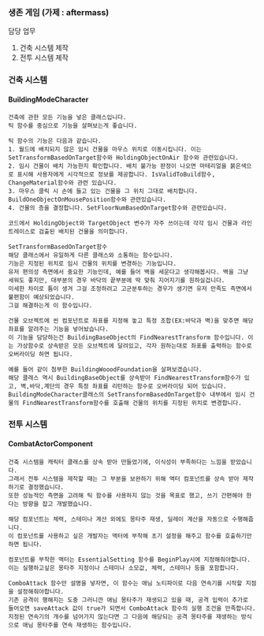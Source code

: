 ### 생존 게임 (가제 : aftermass)
담당 업무
1) 건축 시스템 제작
2) 전투 시스템 제작

### 건축 시스템
#### BuildingModeCharacter
    건축에 관한 모든 기능을 넣은 클래스입니다.
    틱 함수를 중심으로 기능을 살펴보는게 좋습니다.

    틱 함수의 기능은 다음과 같습니다.
    1. 월드에 배치되지 않은 임시 건물을 마우스 위치로 이동시킵니다. 이는 SetTransformBasedOnTarget함수와 HoldingObjectOnAir 함수와 관련있습니다.
    2. 임시 건물이 배치 가능한지 확인합니다. 배치 불가능 판정이 나오면 마테리얼을 붉은색으로 표시해 사용자에게 시각적으로 정보를 제공합니다. IsValidToBuild함수, ChangeMaterial함수와 관련 있습니다.
    3. 마우스 클릭 시 손에 들고 있는 건물을 그 위치 그대로 배치합니다. BuildOneObjectOnMousePosition함수와 관련있습니다.
    4. 건물의 층을 결정합니다. SetFloorNumBasedOnTarget함수와 관련있습니다.
    
    코드에서 HoldingObject와 TargetObject 변수가 자주 쓰이는데 각각 임시 건물과 라인 트레이스로 검출된 배치된 건물을 의미합니다.

    SetTransformBasedOnTarget함수
    해당 클래스에서 유일하게 다른 클래스와 소통하는 함수입니다.
    기능은 지정된 위치로 임시 건물의 위치를 변경하는 기능입니다.
    유저 편의성 측면에서 중요한 기능인데, 예를 들어 벽을 세운다고 생각해봅시다. 벽을 그냥 세워도 좋지만, 대부분의 경우 바닥의 끝부분에 딱 맞춰 지어지기를 원하실겁니다.
    미세한 차이로 틈이 생겨 그걸 조정하려고 고군분투하는 경우가 생기면 유저 만족도 측면에서 불편함이 예상되었습니다.
    그걸 해결하는게 이 함수입니다.

    건물 오브젝트에 씬 컴포넌트로 좌표를 지정해 놓고 특정 조합(EX:바닥과 벽)을 맞추면 해당 좌표를 알려주는 기능을 넣어놨습니다.
    이 기능을 담당하는건 BuildingBaseObject의 FindNearestTransform 함수입니다. 이는 가상함수로 상속받은 모든 오브젝트에 달려있고, 각자 원하는대로 좌표를 출력하는 함수로 오버라이딩 하면 됩니다.

    예를 들어 같이 첨부한 BuildingWooodFoundation을 살펴보겠습니다.
    해당 클래스 역시 BuildingBaseObject를 상속받아 FindNearestTransform함수가 있고, 벽,바닥,계단의 경우 특정 좌표를 리턴하는 함수로 오버라이딩 되어 있습니다.
    BuildingModeCharacter클래스의 SetTransformBasedOnTarget함수 내부에서 임시 건물의 FindNearestTransform함수를 호출해 건물의 위치를 지정된 위치로 변경합니다.

### 전투 시스템
#### CombatActorComponent
    건축 시스템을 캐릭터 클래스를 상속 받아 만들었기에, 이식성이 부족하다는 느낌을 받았습니다.
    그래서 전투 시스템을 제작할 때는 그 부분을 보완하기 위해 액터 컴포넌트를 상속 받아 제작하기로 결정했습니다.
    또한 성능적인 측면을 고려해 틱 함수를 사용하지 않는 것을 목표로 했고, 쓰기 간편해야 한다는 방향을 잡고 개발했습니다.

    해당 컴포넌트는 체력, 스테미나 계산 외에도 몽타주 재생, 딜레이 계산을 자동으로 수행해줍니다.
    이 컴포넌트를 사용하고 싶은 개발자는 액터에 부착해 초기 설정을 해주고 함수를 호출하기만 하면 됩니다.

    컴포넌트를 부착한 액터는 EssentialSetting 함수를 BeginPlay시에 지정해줘야합니다.
    이는 실행하고싶은 몽타주 지정이나 스테미나 소모값, 체력, 스테미나 등을 포함합니다.

    ComboAttack 함수만 설명을 넣자면, 이 함수는 애님 노티파이로 다음 연속기를 시작할 지점을 설정해줘야합니다.
    기존 공격이 행해지는 도중 그러니깐 애님 몽타주가 재생되고 있을 때, 공격 입력이 추가로 들어오면 saveAttack 값이 true가 되면서 ComboAttack 함수의 실행 조건을 만족합니다.
    지정된 연속기의 개수를 넘어가지 않는다면 그 다음에 해당되는 공격 몽타주를 재생하는 방식으로 애님 몽타주를 연속 재생하는 함수입니다.





<!--
**Rubbe1124/Rubbe1124** is a ✨ _special_ ✨ repository because its `README.md` (this file) appears on your GitHub profile.

Here are some ideas to get you started:

- 🔭 I’m currently working on ...
- 🌱 I’m currently learning ...
- 👯 I’m looking to collaborate on ...
- 🤔 I’m looking for help with ...
- 💬 Ask me about ...
- 📫 How to reach me: ...
- 😄 Pronouns: ...
- ⚡ Fun fact: ...
-->

